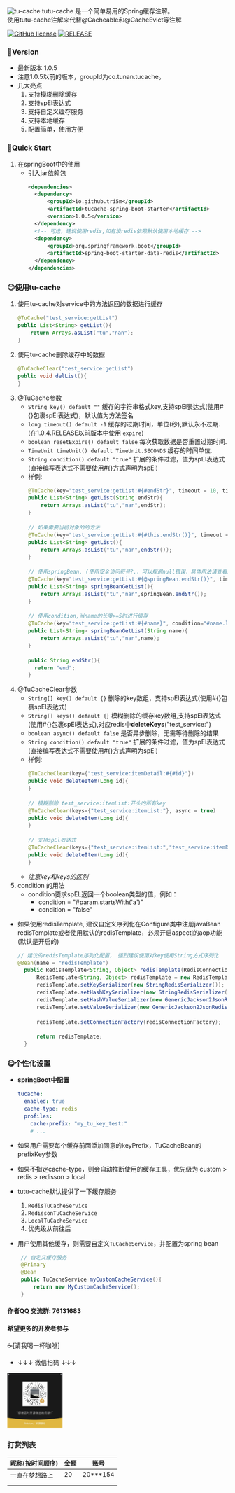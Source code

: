 ![tu-cache](https://socialify.git.ci/tri5m/tutu-cache/image?font=Inter&forks=1&issues=1&language=1&name=1&owner=1&pattern=Plus&stargazers=1&theme=Auto)
tutu-cache 是一个简单易用的Spring缓存注解。
<br/>
使用tutu-cache注解来代替@Cacheable和@CacheEvict等注解

[![GitHub license](https://img.shields.io/github/license/tri5m/tutu-cache)](https://github.com/tri5m/tutu-cache/blob/master/LICENSE)
[![RELEASE](https://img.shields.io/badge/RELEASE-1.0.5-blue)](https://github.com/tri5m/tutu-cache/releases/tag/v1.0.5)

### 🎉Version
* 最新版本 1.0.5
* 注意1.0.5以前的版本，groupId为co.tunan.tucache。
* 几大亮点
  1. 支持模糊删除缓存
  2. 支持spEl表达式
  3. 支持自定义缓存服务
  4. 支持本地缓存
  5. 配置简单，使用方便
  
### 🥳Quick Start
1. 在springBoot中的使用
    * 引入jar依赖包
      ```xml
      <dependencies>
        <dependency>
            <groupId>io.github.tri5m</groupId>
            <artifactId>tucache-spring-boot-starter</artifactId>
            <version>1.0.5</version>
        </dependency>
        <!-- 可选，建议使用redis,如有没redis依赖默认使用本地缓存 -->
        <dependency>
            <groupId>org.springframework.boot</groupId>
            <artifactId>spring-boot-starter-data-redis</artifactId>
        </dependency>
      </dependencies>
      ```
      
### 😊使用tu-cache
1. 使用tu-cache对service中的方法返回的数据进行缓存
    ```java
    @TuCache("test_service:getList")
    public List<String> getList(){
        return Arrays.asList("tu","nan");
    }
    ```
2. 使用tu-cache删除缓存中的数据
    ```java
    @TuCacheClear("test_service:getList")
    public void delList(){
    }
    ```
3. @TuCache参数
    * `String key() default ""` 缓存的字符串格式key,支持spEl表达式(使用#{}包裹spEl表达式)，默认值为方法签名
    * `long timeout() default -1` 缓存的过期时间，单位(秒),默认永不过期. (在1.0.4.RELEASE以前版本中使用 `expire`)
    * `boolean resetExpire() default false` 每次获取数据是否重置过期时间.
    * `TimeUnit timeUnit() default TimeUnit.SECONDS` 缓存的时间单位.
    * `String condition() default "true"` 扩展的条件过滤，值为spEl表达式(直接编写表达式不需要使用#{}方式声明为spEl)
    * 样例:
        ```java
        @TuCache(key="test_service:getList:#{#endStr}", timeout = 10, timeUnit=TimeUnit.SECONDS)
        public List<String> getList(String endStr){
            return Arrays.asList("tu","nan",endStr);
        }
        
        // 如果需要当前对象的的方法
        @TuCache(key="test_service:getList:#{#this.endStr()}", timeout = 120)
        public List<String> getList(){
            return Arrays.asList("tu","nan",endStr());
        }
        
        // 使用springBean, (使用安全访问符号?.，可以规避null错误，具体用法请查看spEl表达式)
        @TuCache(key="test_service:getList:#{@springBean.endStr()}", timeout = 120)
        public List<String> springBeanGetList(){
            return Arrays.asList("tu","nan",springBean.endStr());
        }
        
        // 使用condition,当name的长度>=5时进行缓存
        @TuCache(key="test_service:getList:#{#name}", condition="#name.length() >= 5")
        public List<String> springBeanGetList(String name){
            return Arrays.asList("tu","nan",name);
        }
        
        public String endStr(){
          return "end";
        }
        ```
4. @TuCacheClear参数
    * `String[] key() default {}` 删除的key数组，支持spEl表达式(使用#{}包裹spEl表达式)
    * `String[] keys() default {}` 模糊删除的缓存key数组,支持spEl表达式(使用#{}包裹spEl表达式),对应redis中**deleteKeys**("test_service:")
    * `boolean async() default false` 是否异步删除，无需等待删除的结果
    * `String condition() default "true"` 扩展的条件过滤，值为spEl表达式(直接编写表达式不需要使用#{}方式声明为spEl)
    * 样例:
        ```java
        @TuCacheClear(key={"test_service:itemDetail:#{#id}"})
        public void deleteItem(Long id){
        }
        
        // 模糊删除 test_service:itemList:开头的所有key
        @TuCacheClear(keys={"test_service:itemList:"}, async = true)
        public void deleteItem(Long id){
        }
      
        // 支持spEl表达式
        @TuCacheClear(keys={"test_service:itemList:","test_service:itemDetail:#{#id}"}, async = true)
        public void deleteItem(Long id){
        }
        ```
    * _注意key和keys的区别_
5. condition 的用法
    * condition要求spEL返回一个boolean类型的值，例如：
      * condition = "#param.startsWith('a')"
      * condition = "false"

* 如果使用redisTemplate, 建议自定义序列化在Configure类中注册javaBean redisTemplate或者使用默认的redisTemplate，必须开启aspectj的aop功能(默认是开启的)
  ```java
  // 建议的redisTemplate序列化配置， 强烈建议使用对key使用String方式序列化
  @Bean(name = "redisTemplate")
    public RedisTemplate<String, Object> redisTemplate(RedisConnectionFactory redisConnectionFactory) {
        RedisTemplate<String, Object> redisTemplate = new RedisTemplate<>();
        redisTemplate.setKeySerializer(new StringRedisSerializer());
        redisTemplate.setHashKeySerializer(new StringRedisSerializer());
        redisTemplate.setHashValueSerializer(new GenericJackson2JsonRedisSerializer(createGenericObjectMapper()));
        redisTemplate.setValueSerializer(new GenericJackson2JsonRedisSerializer(createGenericObjectMapper()));
    
        redisTemplate.setConnectionFactory(redisConnectionFactory);
    
        return redisTemplate;
    }
  ```
### 😋个性化设置
* **springBoot中配置**
    ```yaml
    tucache:
      enabled: true
      cache-type: redis
      profiles:
        cache-prefix: "my_tu_key_test:"
        # ...
    ```
* 如果用户需要每个缓存前面添加同意的keyPrefix，TuCacheBean的prefixKey参数
* 如果不指定cache-type，则会自动推断使用的缓存工具，优先级为 custom > redis > redisson > local
* tutu-cache默认提供了一下缓存服务
  1. `RedisTuCacheService`
  2. `RedissonTuCacheService`
  3. `LocalTuCacheService`
  4. 优先级从前往后
  
* 用户使用其他缓存，则需要自定义`TuCacheService`，并配置为spring bean
    ```java
     // 自定义缓存服务
     @Primary
     @Bean
     public TuCacheService myCustomCacheService(){
         return new MyCustomCacheService();
     }
    ```

#### 作者QQ 交流群: 76131683
#### 希望更多的开发者参与
☕️[请我喝一杯咖啡]
* ↓↓↓ 微信扫码 ↓↓↓

<img src="assets/payee/wechat.jpg" width="25%" alt="赞赏码"/>

### 打赏列表
| 昵称(按时间顺序) | 金额 | 账号       |
|-----------|----|----------|
|  一直在梦想路上 | 20  | 20***154 |
|           |    |          |
|           |    |          |


[//]: # (### [感谢JetBrains提供的免费授权]&#40;https://www.jetbrains.com/?from=tutu-cache&#41;)

[//]: # ([![JetBrains logo]&#40;assets/thanks/jetbrains.svg&#41;]&#40;https://www.jetbrains.com/?from=tutu-cache&#41;)